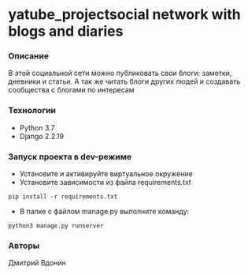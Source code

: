 # yatube_projectsocial network with blogs and diaries
### Описание
В этой социальной сети можно публиковать свои блоги: заметки, дневники и статьи. А так же читать блоги других людей и создавать сообщества с блогами по интересам
### Технологии
- Python 3.7
- Django 2.2.19
### Запуск проекта в dev-режиме
- Установите и активируйте виртуальное окружение
- Установите зависимости из файла requirements.txt
```
pip install -r requirements.txt
``` 
- В папке с файлом manage.py выполните команду:
```
python3 manage.py runserver
```
### Авторы
Дмитрий Вдонин
